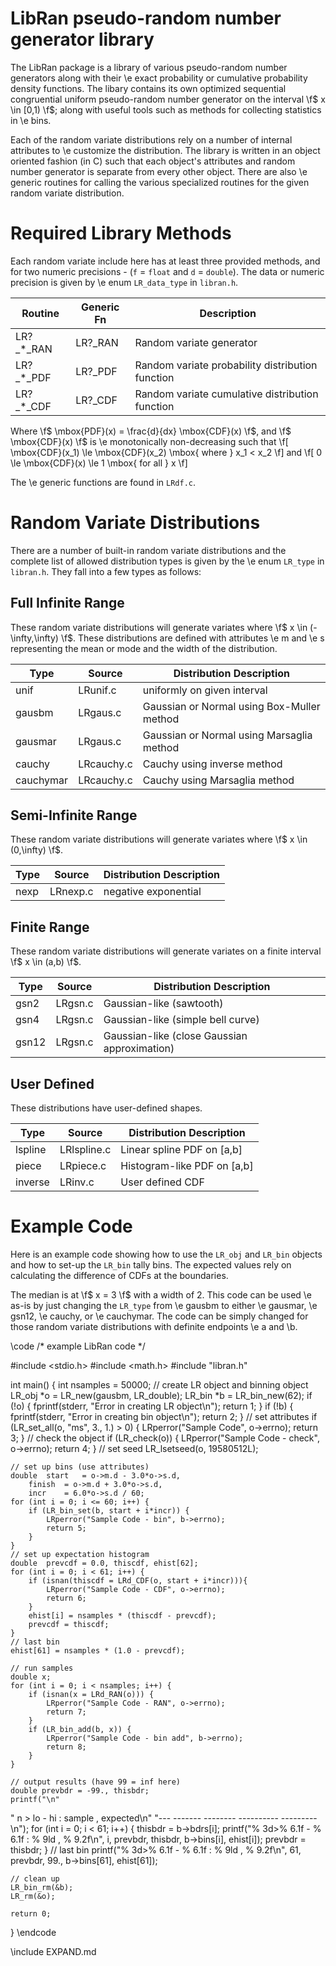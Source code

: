 LibRan pseudo-random number generator library
=============================================

The LibRan package is a library of various pseudo-random number
generators along with their \e exact probability or cumulative
probability density functions.  The libary contains its own
optimized sequential congruential uniform pseudo-random number
generator on the interval \f$ x \in [0,1) \f$; along with useful
tools such as methods for collecting statistics in \e bins.

Each of the random variate distributions rely on a number of internal
attributes to \e customize the distribution.  The library is written
in an object oriented fashion (in C) such that each object's attributes
and random number generator is separate from every other object.
There are also \e generic routines for calling the various specialized
routines for the given random variate distribution.

Required Library Methods
========================

Each random variate include here has at least three provided methods,
and for two numeric precisions - (`f` = `float` and `d` = `double`).
The data or numeric precision is given by \e enum `LR_data_type`
in `libran.h`.

Routine     | Generic Fn | Description
----------- | ---------- | -----------
LR?_*_RAN    | LR?_RAN    | Random variate generator
LR?_*_PDF    | LR?_PDF    | Random variate probability distribution function
LR?_*_CDF    | LR?_CDF    | Random variate cumulative distribution function

Where \f$ \mbox{PDF}(x) = \frac{d}{dx} \mbox{CDF}(x) \f$, and
\f$ \mbox{CDF}(x) \f$ is \e monotonically non-decreasing such that
\f[ \mbox{CDF}(x_1) \le \mbox{CDF}(x_2) \mbox{ where } x_1 < x_2 \f]
and
\f[ 0 \le \mbox{CDF}(x) \le 1 \mbox{ for all } x \f]

The \e generic functions are found in `LRdf.c`.

Random Variate Distributions
============================

There are a number of built-in random variate distributions and the complete
list of allowed distribution types is given by the \e enum `LR_type` in
`libran.h`.
They fall into a few types as follows:

Full Infinite Range
-------------------

These random variate distributions will generate variates where
\f$ x \in (-\infty,\infty) \f$.  These distributions
are defined with attributes \e m and \e s representing the mean or mode
and the width of the distribution.

Type       | Source           | Distribution Description
---------- | ---------------- | ------------------------
unif       | LRunif.c         | uniformly on given interval
gausbm     | LRgaus.c         | Gaussian or Normal using Box-Muller method
gausmar    | LRgaus.c         | Gaussian or Normal using Marsaglia method
cauchy     | LRcauchy.c       | Cauchy using inverse method
cauchymar  | LRcauchy.c       | Cauchy using Marsaglia method

Semi-Infinite Range
-------------------

These random variate distributions will generate variates where
\f$ x \in (0,\infty) \f$.

Type       | Source            | Distribution Description
---------- | ----------------- | ------------------------
nexp       | LRnexp.c          | negative exponential

Finite Range
------------

These random variate distributions will generate variates on a finite
interval \f$ x \in (a,b) \f$.

Type       | Source           | Distribution Description
---------- | ---------------- | ------------------------
gsn2       | LRgsn.c          | Gaussian-like (sawtooth)
gsn4       | LRgsn.c          | Gaussian-like (simple bell curve)
gsn12      | LRgsn.c          | Gaussian-like (close Gaussian approximation)


User Defined
------------

These distributions have user-defined shapes.

Type       | Source            | Distribution Description
---------- | ----------------- | ------------------------
lspline    | LRlspline.c       | Linear spline PDF on [a,b]
piece      | LRpiece.c         | Histogram-like PDF on [a,b]
inverse    | LRinv.c           | User defined CDF


Example Code
============

Here is an example code showing how to use the `LR_obj` and `LR_bin`
objects and how to set-up the `LR_bin` tally bins.  The expected values
rely on calculating the difference of CDFs at the boundaries.

The median is at \f$ x = 3 \f$ with a width of 2.  This code can be used
\e as-is by just changing the `LR_type` from \e gausbm to either
\e gausmar, \e gsn12, \e cauchy, or \e cauchymar.
The code can be simply changed for those random variate distributions
with definite endpoints \e a and \b.

\code
/* example LibRan code */

#include <stdio.h>
#include <math.h>
#include "libran.h"

int main() {
	int nsamples = 50000;
	// create LR object and binning object
	LR_obj *o = LR_new(gausbm, LR_double);
	LR_bin *b = LR_bin_new(62);
	if (!o) {
		fprintf(stderr, "Error in creating LR object\n");
		return 1;
	}
	if (!b) {
		fprintf(stderr, "Error in creating bin object\n");
		return 2;
	}
	// set attributes
	if (LR_set_all(o, "ms", 3., 1.) > 0) {
		LRperror("Sample Code", o->errno);
		return 3;
	}
	// check the object
	if (LR_check(o)) {
		LRperror("Sample Code - check", o->errno);
		return 4;
	}
	// set seed
	LR_lsetseed(o, 19580512L);

	// set up bins (use attributes)
	double	start	= o->m.d - 3.0*o->s.d,
		finish	= o->m.d + 3.0*o->s.d,
		incr	= 6.0*o->s.d / 60;
	for (int i = 0; i <= 60; i++) {
		if (LR_bin_set(b, start + i*incr)) {
			LRperror("Sample Code - bin", b->errno);
			return 5;
		}
	}
	// set up expectation histogram
	double	prevcdf = 0.0, thiscdf, ehist[62];
	for (int i = 0; i < 61; i++) {
		if (isnan(thiscdf = LRd_CDF(o, start + i*incr))){
			LRperror("Sample Code - CDF", o->errno);
			return 6;
		}
		ehist[i] = nsamples * (thiscdf - prevcdf);
		prevcdf = thiscdf;
	}
	// last bin
	ehist[61] = nsamples * (1.0 - prevcdf);

	// run samples
	double x;
	for (int i = 0; i < nsamples; i++) {
		if (isnan(x = LRd_RAN(o))) {
			LRperror("Sample Code - RAN", o->errno);
			return 7;
		}
		if (LR_bin_add(b, x)) {
			LRperror("Sample Code - bin add", b->errno);
			return 8;
		}
	}

	// output results (have 99 = inf here)
	double prevbdr = -99., thisbdr;
	printf("\n"
" n >  lo   -   hi   :    sample ,  expected\n"
"--- ------- -------- ----------   ---------\n");
	for (int i = 0; i < 61; i++) {
		thisbdr = b->bdrs[i];
		printf("% 3d>% 6.1f - % 6.1f : % 9ld , % 9.2f\n",
			i, prevbdr, thisbdr, b->bins[i], ehist[i]);
		prevbdr = thisbdr;
	}
	// last bin
	printf("% 3d>% 6.1f - % 6.1f : % 9ld , % 9.2f\n",
		61, prevbdr, 99., b->bins[61], ehist[61]);

	// clean up
	LR_bin_rm(&b);
	LR_rm(&o);

	return 0;
}
\endcode

\include EXPAND.md
